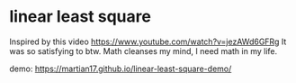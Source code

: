 # linear least square
Inspired by this video
https://www.youtube.com/watch?v=jezAWd6GFRg
It was so satisfying to btw. Math cleanses my mind, I need math in my life.

demo: https://martian17.github.io/linear-least-square-demo/